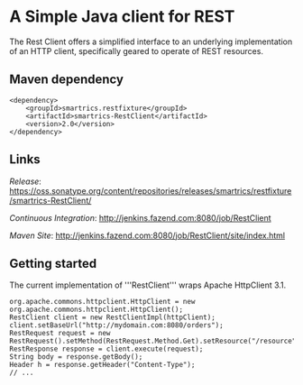 A Simple Java client for REST
=============================

The Rest Client offers a simplified interface to an underlying implementation of an HTTP client, 
specifically geared to operate of REST resources.

Maven dependency
----------------
	<dependency>
		<groupId>smartrics.restfixture</groupId>
		<artifactId>smartrics-RestClient</artifactId>
		<version>2.0</version>
	</dependency>

Links
-----

*Release*: https://oss.sonatype.org/content/repositories/releases/smartrics/restfixture/smartrics-RestClient/

*Continuous Integration*: http://jenkins.fazend.com:8080/job/RestClient

*Maven Site*: http://jenkins.fazend.com:8080/job/RestClient/site/index.html

Getting started
---------------

The current implementation of '''RestClient''' wraps Apache HttpClient 3.1.

	org.apache.commons.httpclient.HttpClient = new org.apache.commons.httpclient.HttpClient();
	RestClient client = new RestClientImpl(httpClient);
	client.setBaseUrl("http://mydomain.com:8080/orders");
	RestRequest request = new RestRequest().setMethod(RestRequest.Method.Get).setResource("/resource");
	RestResponse response = client.execute(request);
	String body = response.getBody();
	Header h = response.getHeader("Content-Type");
	// ...
	
